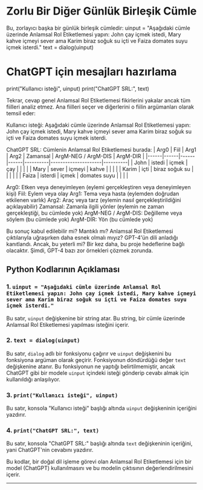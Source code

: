# Zorlu Bir Diğer Günlük Birleşik Cümle

Bu, zorlayıcı başka bir günlük birleşik cümledir: 
uinput = "Aşağıdaki cümle üzerinde Anlamsal Rol Etiketlemesi yapın: John çay içmek istedi, Mary kahve içmeyi sever ama Karim biraz soğuk su içti ve Faiza domates suyu içmek isterdi."
text = dialog(uinput) 
# ChatGPT için mesajları hazırlama
print("Kullanıcı isteği", uinput) 
print("ChatGPT SRL:", text)

Tekrar, cevap genel Anlamsal Rol Etiketlemesi fikirlerini yakalar ancak tüm fiilleri analiz etmez. Ana fiilleri seçer ve diğerlerini o fiilin argümanları olarak temsil eder:

Kullanıcı isteği: Aşağıdaki cümle üzerinde Anlamsal Rol Etiketlemesi yapın: John çay içmek istedi, Mary kahve içmeyi sever ama Karim biraz soğuk su içti ve Faiza domates suyu içmek isterdi.

ChatGPT SRL: 
Cümlenin Anlamsal Rol Etiketlemesi burada:
| Arg0 | Fiil | Arg1 | Arg2 | Zamansal | ArgM-NEG / ArgM-DIS | ArgM-DIR |
|------|------|------|------|----------|---------------------|----------|
| John | istedi | içmek | çay |       |                     |          |
| Mary | sever | içmeyi | kahve |   |                     |          |
| Karim | içti | biraz soğuk su | |  |                     |          |
| Faiza | isterdi | içmek | domates suyu | |           |          |

Arg0: Etken veya deneyimleyen (eylemi gerçekleştiren veya deneyimleyen kişi)
Fiil: Eylem veya olay
Arg1: Tema veya hasta (eylemden doğrudan etkilenen varlık)
Arg2: Araç veya tarz (eylemin nasıl gerçekleştirildiğini açıklayabilir)
Zamansal: Zamanla ilgili yönler (eylemin ne zaman gerçekleştiği, bu cümlede yok)
ArgM-NEG / ArgM-DIS: Değilleme veya söylem (bu cümlede yok)
ArgM-DIR: Yön (bu cümlede yok)

Bu sonuç kabul edilebilir mi? Mantıklı mı? Anlamsal Rol Etiketlemesi çıktılarıyla uğraşırken daha esnek olmalı mıyız? GPT-4'ün dili anladığı kanıtlandı. Ancak, bu yeterli mi? Bir kez daha, bu proje hedeflerine bağlı olacaktır. Şimdi, GPT-4 bazı zor örnekleri çözmek zorunda.

## Python Kodlarının Açıklaması

### 1. `uinput = "Aşağıdaki cümle üzerinde Anlamsal Rol Etiketlemesi yapın: John çay içmek istedi, Mary kahve içmeyi sever ama Karim biraz soğuk su içti ve Faiza domates suyu içmek isterdi."`
Bu satır, `uinput` değişkenine bir string atar. Bu string, bir cümle üzerinde Anlamsal Rol Etiketlemesi yapılması isteğini içerir.

### 2. `text = dialog(uinput)`
Bu satır, `dialog` adlı bir fonksiyonu çağırır ve `uinput` değişkenini bu fonksiyona argüman olarak geçirir. Fonksiyonun döndürdüğü değer `text` değişkenine atanır. Bu fonksiyonun ne yaptığı belirtilmemiştir, ancak ChatGPT gibi bir modele `uinput` içindeki isteği gönderip cevabı almak için kullanıldığı anlaşılıyor.

### 3. `print("Kullanıcı isteği", uinput)`
Bu satır, konsola "Kullanıcı isteği" başlığı altında `uinput` değişkeninin içeriğini yazdırır.

### 4. `print("ChatGPT SRL:", text)`
Bu satır, konsola "ChatGPT SRL:" başlığı altında `text` değişkeninin içeriğini, yani ChatGPT'nin cevabını yazdırır.

Bu kodlar, bir doğal dil işleme görevi olan Anlamsal Rol Etiketlemesi için bir model (ChatGPT) kullanılmasını ve bu modelin çıktısının değerlendirilmesini içerir.

---

